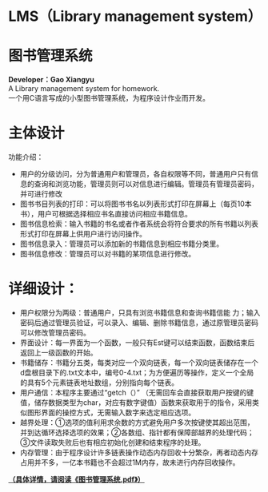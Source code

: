 # LMS（Library management system）
# 图书管理系统
**Developer：Gao Xiangyu**  
A Library management system for homework.  
一个用C语言写成的小型图书管理系统，为程序设计作业而开发。

# 主体设计
功能介绍：
* 用户的分级访问，分为普通用户和管理员，各自权限等不同，普通用户只有信息的查询和浏览功能，管理员则可以对信息进行编辑。管理员有管理员密码，并可进行修改</br>
* 图书书目列表的打印：可以将图书书名以列表形式打印在屏幕上（每页10本书），用户可根据选择相应书名直接访问相应书籍信息。
* 图书信息检索：输入书籍的书名或者作者系统会将符合要求的所有书籍以列表形式打印在屏幕上供用户进行访问操作。
* 图书信息录入：管理员可以添加新的书籍信息到相应书籍分类里。
* 图书信息修改：管理员可以对书籍的某项信息进行修改。

# 详细设计：
* 用户权限分为两级：普通用户，只具有浏览书籍信息和查询书籍信能
力；输入密码后通过管理员验证，可以录入、编辑、删除书籍信息，通过原管理员密码可以修改管理员密码。
* 界面设计：每一界面为一个函数，一般只有Est键可以结束函数，函数结束后返回上一级函数的开始。
* 书籍储存：书籍分五类，每类对应一个双向链表，每一个双向链表储存在一个d盘根目录下的.txt文本中，编号0-4.txt；为方便遍历等操作，定义一个全局的具有5个元素链表地址数组，分别指向每个链表。
* 用户通信：本程序主要通过“getch（）” （无需回车会直接获取用户按键的键值，储存数据类型为char，对应有数字键值）函数来获取用于的指令，采用类似图形界面的操控方式，无需输入数字来选定相应选项。
* 越界处理：①选项的值利用求余数的方式避免用户多次按键使其超出范围，并到达循环选择选项的效果；②各数组、指针都有保障部越界的处理代码；③文件读取失败后也有相应初始化创建和结束程序的处理。
* 内存管理：由于程序设计许多链表操作动态内存回收十分繁杂，再者动态内存占用并不多，一亿本书籍也不会超过1M内存，故未进行内存回收操作。  
  
**[（具体详情，请阅读《图书管理系统.pdf》）](https://github.com/CWingGao/LMS/blob/master/%E5%9B%BE%E4%B9%A6%E7%AE%A1%E7%90%86%E7%B3%BB%E7%BB%9F.pdf)**
